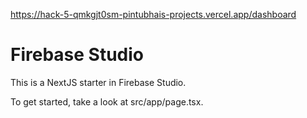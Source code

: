 https://hack-5-qmkgjt0sm-pintubhais-projects.vercel.app/dashboard

# Firebase Studio

This is a NextJS starter in Firebase Studio.

To get started, take a look at src/app/page.tsx.
